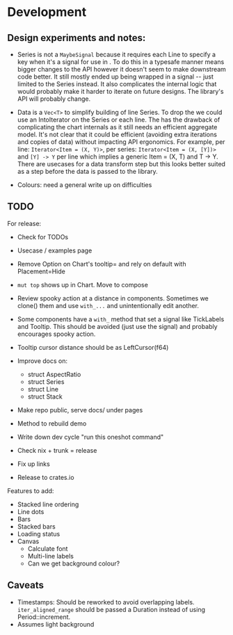 # Development

## Design experiments and notes:

- Series is not a `MaybeSignal` because it requires each Line to specify a key when it's a signal for use in <For>. To do this in a typesafe manner means bigger changes to the API however it doesn't seem to make downstream code better. It still mostly ended up being wrapped in a signal -- just limited to the Series instead. It also complicates the internal logic that would probably make it harder to iterate on future designs. The library's API will probably change.

- Data is a `Vec<T>` to simplify building of line Series. To drop the <T> we could use an IntoIterator on the Series or each line. The has the drawback of complicating the chart internals as it still needs an efficient aggregate model. 
It's not clear that it could be efficient (avoiding extra iterations and copies of data) without impacting API ergonomics. For example, per line: `Iterator<Item = (X, Y)>`, per series: `Iterator<Item = (X, [Y])>` and `[Y] -> Y` per line which implies a generic Item = (X, T) and T -> Y. There are usecases for a data transform step but this looks better suited as a step before the data is passed to the library.

- Colours: need a general write up on difficulties

## TODO

For release:
- Check for TODOs
- Usecase / examples page
- Remove Option on Chart's tooltip= and rely on default with Placement=Hide
- `mut top` shows up in Chart. Move to compose
- Review spooky action at a distance in components. Sometimes we clone() them and use `with_...` and unintentionally edit another. 
- Some components have a `with_` method that set a signal like TickLabels and Tooltip. This should be avoided (just use the signal) and probably encourages spooky action.
- Tooltip cursor distance should be as LeftCursor(f64)
- Improve docs on:
    - struct AspectRatio
    - struct Series
    - struct Line
    - struct Stack

- Make repo public, serve docs/ under pages
- Method to rebuild demo
- Write down dev cycle "run this oneshot command"
- Check nix + trunk = release
- Fix up links
- Release to crates.io

Features to add:
- Stacked line ordering
- Line dots
- Bars
- Stacked bars
- Loading status
- Canvas
    - Calculate font
    - Multi-line labels
    - Can we get background colour?

## Caveats

- Timestamps: Should be reworked to avoid overlapping labels. `iter_aligned_range` should be passed a Duration instead of using Period::increment.
- Assumes light background
